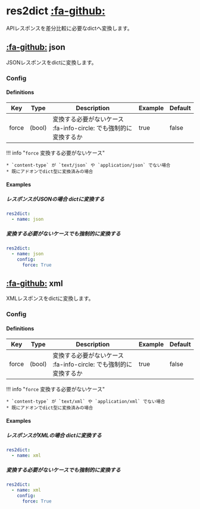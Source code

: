 res2dict [:fa-github:][s1]
==========================

[s1]: https://github.com/tadashi-aikawa/jumeaux/tree/master/jumeaux/addons/res2dict

APIレスポンスを差分比較に必要なdictへ変換します。


[:fa-github:][s2] json
----------------------

[s2]: https://github.com/tadashi-aikawa/jumeaux/tree/master/jumeaux/addons/res2dict/json.py

JSONレスポンスをdictに変換します。


### Config

#### Definitions

|      Key       |   Type   |                           Description                            | Example | Default |
| -------------- | -------- | ---------------------------------------------------------------- | ------- | ------- |
| force          | (bool)   | 変換する必要がないケース :fa-info-circle: でも強制的に変換するか | true    | false   |

!!! info "`force` 変換する必要がないケース"

    * `content-type` が `text/json` や `application/json` でない場合
    * 既にアドオンでdict型に変換済みの場合


#### Examples

##### レスポンスがJSONの場合 dictに変換する

```yml
res2dict:
  - name: json
```

##### 変換する必要がないケースでも強制的に変換する

```yml
res2dict:
  - name: json
    config:
      force: True
```


[:fa-github:][s3] xml
---------------------

[s3]: https://github.com/tadashi-aikawa/jumeaux/tree/master/jumeaux/addons/res2dict/xml.py

XMLレスポンスをdictに変換します。


### Config

#### Definitions

|      Key       |   Type   |                           Description                            | Example | Default |
| -------------- | -------- | ---------------------------------------------------------------- | ------- | ------- |
| force          | (bool)   | 変換する必要がないケース :fa-info-circle: でも強制的に変換するか | true    | false   |

!!! info "`force` 変換する必要がないケース"

    * `content-type` が `text/xml` や `application/xml` でない場合
    * 既にアドオンでdict型に変換済みの場合


#### Examples

##### レスポンスがXMLの場合 dictに変換する

```yml
res2dict:
  - name: xml
```

##### 変換する必要がないケースでも強制的に変換する

```yml
res2dict:
  - name: xml
    config:
      force: True
```
